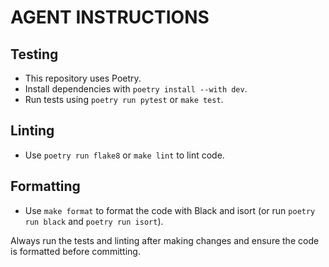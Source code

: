 # AGENT INSTRUCTIONS

## Testing
- This repository uses Poetry.
- Install dependencies with `poetry install --with dev`.
- Run tests using `poetry run pytest` or `make test`.

## Linting
- Use `poetry run flake8` or `make lint` to lint code.

## Formatting
- Use `make format` to format the code with Black and isort (or run `poetry run black` and `poetry run isort`).

Always run the tests and linting after making changes and ensure the code is formatted before committing.
